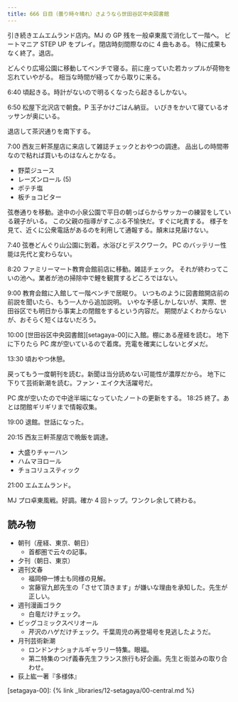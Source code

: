```yaml
---
title: 666 日目（曇り時々晴れ）さようなら世田谷区中央図書館
---
```


引き続きエムエムランド店内。MJ の GP 残を一般卓東風で消化して一階へ。
ビートマニア STEP UP をプレイ。閉店時刻間際なのに 4 曲もある。
特に成果もなく終了。退店。

どんぐり広場公園に移動してベンチで寝る。前に座っていた若カップルが荷物を忘れていやがる。
相当な時間が経ってから取りに来る。

6:40 頃起きる。時計がないので明るくなったら起きるしかない。

6:50 松屋下北沢店で朝食。P 玉子かけごはん納豆。
いびきをかいて寝ているオッサンが奥にいる。

退店して茶沢通りを南下する。

7:00 西友三軒茶屋店に来店して雑誌チェックとおやつの調達。
品出しの時間帯なので粘れば買いものはなんとかなる。

* 野菜ジュース
* レーズンロール (5)
* ポテチ塩
* 板チョコビター

弦巻通りを移動。途中の小泉公園で平日の朝っぱらからサッカーの練習をしている親子がいる。
この父親の指導がすこぶる不愉快だ。すぐに叱責する。
様子を見て、近くに公衆電話があるのを利用して通報する。顛末は見届けない。

7:40 弦巻どんぐり山公園に到着。水浴びとデスクワーク。
PC のバッテリー性能は先代と変わらない。

8:20 ファミリーマート教育会館前店に移動。雑誌チェック。
それが終わってこいの池へ。業者が池の掃除中で鯉を観賞するどころではない。

9:00 教育会館に入館して一階ベンチで居眠り。
いつものように図書館開店前の前説を聞いたら、もう一人から追加説明。
いやな予感しかしないが、実際、世田谷区でも明日から事実上の閉館をするという内容だ。
期間がよくわからないが、おそらく短くはないだろう。

10:00 [世田谷区中央図書館][setagaya-00]に入館。棚にある産経を読む。
地下に下りたら PC 席が空いているので着席。充電を確実にしないとダメだ。

13:30 頃おやつ休憩。

戻ってもう一度朝刊を読む。新聞は当分読めない可能性が濃厚だから。
地下に下りて芸術新潮を読む。ファン・エイク大活躍号だ。

PC 席が空いたので中途半端になっていたノートの更新をする。
18:25 終了。あとは閉館ギリギリまで情報収集。

19:00 退館。世話になった。

20:15 西友三軒茶屋店で晩飯を調達。

* 大盛りチャーハン
* ハムマヨロール
* チョコリュスティック

21:00 エムエムランド。

MJ プロ卓東風戦。好調。確か 4 回トップ。ワンクレ余して終わる。

## 読み物

* 朝刊（産経、東京、朝日）
  * 首都圏で云々の記事。
* 夕刊（朝日、東京）
* 週刊文春
  * 福岡伸一博士も同様の見解。
  * 宮藤官九郎先生の「させて頂きます」が嫌いな理由を承知した。先生が正しい。
* 週刊漫画ゴラク
  * 白竜だけチェック。
* ビッグコミックスペリオール
  * 芹沢のハゲだけチェック。千葉周児の再登場号を見逃したようだ。
* 月刊芸術新潮
  * ロンドンナショナルギャラリー特集。眼福。
  * 第二特集のつげ義春先生フランス旅行も好企画。先生と街並みの取り合わせ。
* 荻上紘一著『多様体』

[setagaya-00]: {% link _libraries/12-setagaya/00-central.md %}
